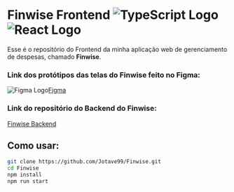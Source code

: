 # Finwise Frontend ![TypeScript Logo](https://img.icons8.com/color/48/000000/typescript.png) ![React Logo](https://img.icons8.com/color/48/000000/react-native.png)

Esse é o repositório do Frontend da minha aplicação web de gerenciamento de despesas, chamado **Finwise**.

### Link dos protótipos das telas do Finwise feito no Figma:
 ![Figma Logo](https://img.icons8.com/color/50/000000/figma.png)[Figma](https://www.figma.com/design/8xkysbE1bynjzMU7vbVg3O/Finwise---Aplica%C3%A7%C3%A3o-de-Gerenciamento-de-gastos-pessoais?node-id=1-11&node-type=frame&t=QtWaf6GUwfiiwt43-0)

### Link do repositório do Backend do Finwise:
[Finwise Backend](https://github.com/Jotave99/Finwise-Back-end)

## Como usar:

```bash
git clone https://github.com/Jotave99/Finwise.git
cd Finwise
npm install
npm run start
